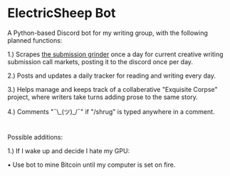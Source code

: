 # ElectricSheep Bot

A Python-based Discord bot for my writing group, with the following planned functions:

1.) Scrapes [the submission grinder](https://thegrinder.diabolicalplots.com/) once a day for current creative writing submission call markets, posting it to the discord once per day.


2.) Posts and updates a daily tracker for reading and writing every day.

3.) Helps manage and keeps track of a collaberative "Exquisite Corpse" project, where writers take turns adding prose to the same story.

4.) Comments "¯\\\_(ツ)_/¯" if "/shrug" is typed anywhere in a comment. 

# 

Possible additions:

1.) If I wake up and decide I hate my GPU:

  • Use bot to mine Bitcoin until my computer is set on fire.
